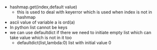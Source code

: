 - hashmap.get(index,default value)
	- this is used to deal with keyerror which is used when index is not in hashmap
- ascii value of variable a is ord(a)
- In python list cannot be keys 
- we can use defaultdict if there we need to initiate empty list which can take value which is not in it too
	- defaultdict(list,lambda:0) list with initial value 0
